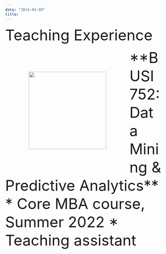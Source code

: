 ```yaml
---
date: "2014-04-09"
title: 
---
```


<font size="24">Teaching Experience</font>

<img style="float: left;width: 250px; margin: 2cm;" src="/Jiannan_2022.jpg">

<font size="14">
**BUSI 752: Data Mining & Predictive Analytics**
* Core MBA course, Summer 2022
* Teaching assistant
</font>